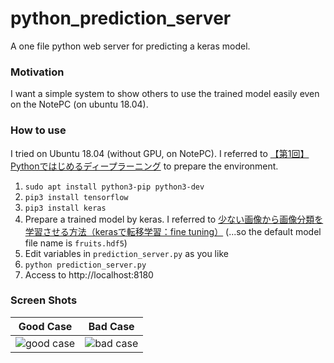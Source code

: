 # python_prediction_server

A one file python web server for predicting a keras model.

### Motivation
I want a simple system to show others to use the trained model easily even on the NotePC (on ubuntu 18.04).

### How to use

I tried on Ubuntu 18.04 (without GPU, on NotePC).
I referred to [【第1回】Pythonではじめるディープラーニング](https://qiita.com/naoyoshinori/items/5389294c4121bc5eccb1) to prepare the environment.

1. `sudo apt install python3-pip python3-dev`
1. `pip3 install tensorflow`
1. `pip3 install keras`
1. Prepare a trained model by keras. I referred to [少ない画像から画像分類を学習させる方法（kerasで転移学習：fine tuning）](https://spjai.com/keras-fine-tuning/) (...so the default model file name is `fruits.hdf5`)
1. Edit variables in `prediction_server.py` as you like
1. `python prediction_server.py`
1. Access to http://localhost:8180

### Screen Shots

|Good Case|Bad Case|
|---|---|
|![good case](https://raw.githubusercontent.com/wiki/u-ryo/python_prediction_server/images/good.png)|![bad case](https://raw.githubusercontent.com/wiki/u-ryo/python_prediction_server/images/bad.png)|
